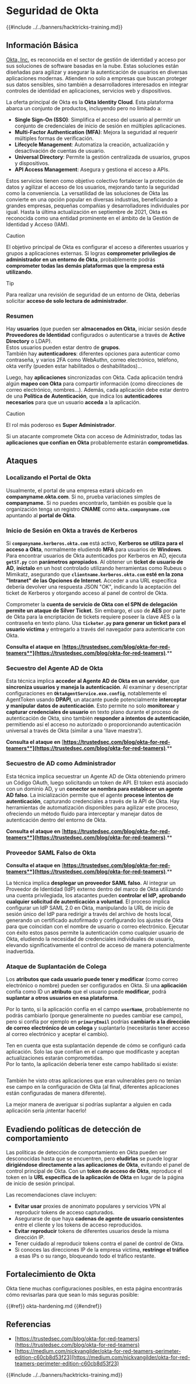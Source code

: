 # Seguridad de Okta

{{#include ../../banners/hacktricks-training.md}}

## Información Básica

[Okta, Inc.](https://www.okta.com/) es reconocida en el sector de gestión de identidad y acceso por sus soluciones de software basadas en la nube. Estas soluciones están diseñadas para agilizar y asegurar la autenticación de usuarios en diversas aplicaciones modernas. Atienden no solo a empresas que buscan proteger sus datos sensibles, sino también a desarrolladores interesados en integrar controles de identidad en aplicaciones, servicios web y dispositivos.

La oferta principal de Okta es la **Okta Identity Cloud**. Esta plataforma abarca un conjunto de productos, incluyendo pero no limitado a:

- **Single Sign-On (SSO)**: Simplifica el acceso del usuario al permitir un conjunto de credenciales de inicio de sesión en múltiples aplicaciones.
- **Multi-Factor Authentication (MFA)**: Mejora la seguridad al requerir múltiples formas de verificación.
- **Lifecycle Management**: Automatiza la creación, actualización y desactivación de cuentas de usuario.
- **Universal Directory**: Permite la gestión centralizada de usuarios, grupos y dispositivos.
- **API Access Management**: Asegura y gestiona el acceso a APIs.

Estos servicios tienen como objetivo colectivo fortalecer la protección de datos y agilizar el acceso de los usuarios, mejorando tanto la seguridad como la conveniencia. La versatilidad de las soluciones de Okta las convierte en una opción popular en diversas industrias, beneficiando a grandes empresas, pequeñas compañías y desarrolladores individuales por igual. Hasta la última actualización en septiembre de 2021, Okta es reconocida como una entidad prominente en el ámbito de la Gestión de Identidad y Acceso (IAM).

> [!CAUTION]
> El objetivo principal de Okta es configurar el acceso a diferentes usuarios y grupos a aplicaciones externas. Si logras **comprometer privilegios de administrador en un entorno de Okta**, probablemente podrás **comprometer todas las demás plataformas que la empresa está utilizando**.

> [!TIP]
> Para realizar una revisión de seguridad de un entorno de Okta, deberías solicitar **acceso de solo lectura de administrador**.

### Resumen

Hay **usuarios** (que pueden ser **almacenados en Okta,** iniciar sesión desde **Proveedores de Identidad** configurados o autenticarse a través de **Active Directory** o LDAP).\
Estos usuarios pueden estar dentro de **grupos**.\
También hay **autenticadores**: diferentes opciones para autenticar como contraseña, y varios 2FA como WebAuthn, correo electrónico, teléfono, okta verify (pueden estar habilitados o deshabilitados)...

Luego, hay **aplicaciones** sincronizadas con Okta. Cada aplicación tendrá algún **mapeo con Okta** para compartir información (como direcciones de correo electrónico, nombres...). Además, cada aplicación debe estar dentro de una **Política de Autenticación**, que indica los **autenticadores necesarios** para que un usuario **acceda** a la aplicación.

> [!CAUTION]
> El rol más poderoso es **Super Administrador**.
>
> Si un atacante compromete Okta con acceso de Administrador, todas las **aplicaciones que confían en Okta** probablemente estarán **comprometidas**.

## Ataques

### Localizando el Portal de Okta

Usualmente, el portal de una empresa estará ubicado en **companyname.okta.com**. Si no, prueba variaciones simples de **companyname.** Si no puedes encontrarlo, también es posible que la organización tenga un registro **CNAME** como **`okta.companyname.com`** apuntando al **portal de Okta**.

### Inicio de Sesión en Okta a través de Kerberos

Si **`companyname.kerberos.okta.com`** está activo, **Kerberos se utiliza para el acceso a Okta**, normalmente eludiendo **MFA** para usuarios de **Windows**. Para encontrar usuarios de Okta autenticados por Kerberos en AD, ejecuta **`getST.py`** con **parámetros apropiados**. Al obtener un **ticket de usuario de AD**, **iníctalo** en un host controlado utilizando herramientas como Rubeus o Mimikatz, asegurando que **`clientname.kerberos.okta.com` esté en la zona "Intranet" de las Opciones de Internet**. Acceder a una URL específica debería devolver una respuesta JSON "OK", indicando la aceptación del ticket de Kerberos y otorgando acceso al panel de control de Okta.

Comprometer la **cuenta de servicio de Okta con el SPN de delegación permite un ataque de Silver Ticket.** Sin embargo, el uso de **AES** por parte de Okta para la encriptación de tickets requiere poseer la clave AES o la contraseña en texto plano. Usa **`ticketer.py` para generar un ticket para el usuario víctima** y entregarlo a través del navegador para autenticarte con Okta.

**Consulta el ataque en** [**https://trustedsec.com/blog/okta-for-red-teamers**](https://trustedsec.com/blog/okta-for-red-teamers)**.**

### Secuestro del Agente AD de Okta

Esta técnica implica **acceder al Agente AD de Okta en un servidor**, que **sincroniza usuarios y maneja la autenticación**. Al examinar y desencriptar configuraciones en **`OktaAgentService.exe.config`**, notablemente el AgentToken usando **DPAPI**, un atacante puede potencialmente **interceptar y manipular datos de autenticación**. Esto permite no solo **monitorear** y **capturar credenciales de usuario** en texto plano durante el proceso de autenticación de Okta, sino también **responder a intentos de autenticación**, permitiendo así el acceso no autorizado o proporcionando autenticación universal a través de Okta (similar a una 'llave maestra').

**Consulta el ataque en** [**https://trustedsec.com/blog/okta-for-red-teamers**](https://trustedsec.com/blog/okta-for-red-teamers)**.**

### Secuestro de AD como Administrador

Esta técnica implica secuestrar un Agente AD de Okta obteniendo primero un Código OAuth, luego solicitando un token de API. El token está asociado con un dominio AD, y un **conector se nombra para establecer un agente AD falso**. La inicialización permite que el agente **procese intentos de autenticación**, capturando credenciales a través de la API de Okta. Hay herramientas de automatización disponibles para agilizar este proceso, ofreciendo un método fluido para interceptar y manejar datos de autenticación dentro del entorno de Okta.

**Consulta el ataque en** [**https://trustedsec.com/blog/okta-for-red-teamers**](https://trustedsec.com/blog/okta-for-red-teamers)**.**

### Proveedor SAML Falso de Okta

**Consulta el ataque en** [**https://trustedsec.com/blog/okta-for-red-teamers**](https://trustedsec.com/blog/okta-for-red-teamers)**.**

La técnica implica **desplegar un proveedor SAML falso**. Al integrar un Proveedor de Identidad (IdP) externo dentro del marco de Okta utilizando una cuenta privilegiada, los atacantes pueden **controlar el IdP, aprobando cualquier solicitud de autenticación a voluntad**. El proceso implica configurar un IdP SAML 2.0 en Okta, manipulando la URL de inicio de sesión único del IdP para redirigir a través del archivo de hosts local, generando un certificado autofirmado y configurando los ajustes de Okta para que coincidan con el nombre de usuario o correo electrónico. Ejecutar con éxito estos pasos permite la autenticación como cualquier usuario de Okta, eludiendo la necesidad de credenciales individuales de usuario, elevando significativamente el control de acceso de manera potencialmente inadvertida.

### Ataque de Suplantación de Colega

Los **atributos que cada usuario puede tener y modificar** (como correo electrónico o nombre) pueden ser configurados en Okta. Si una **aplicación** confía como ID un **atributo** que el usuario puede **modificar**, podrá **suplantar a otros usuarios en esa plataforma**.

Por lo tanto, si la aplicación confía en el campo **`userName`**, probablemente no podrás cambiarlo (porque generalmente no puedes cambiar ese campo), pero si confía por ejemplo en **`primaryEmail`** podrías **cambiarlo a la dirección de correo electrónico de un colega** y suplantarlo (necesitarás tener acceso al correo electrónico y aceptar el cambio).

Ten en cuenta que esta suplantación depende de cómo se configuró cada aplicación. Solo las que confían en el campo que modificaste y aceptan actualizaciones estarán comprometidas.\
Por lo tanto, la aplicación debería tener este campo habilitado si existe:

<figure><img src="../../images/image (175).png" alt=""><figcaption></figcaption></figure>

También he visto otras aplicaciones que eran vulnerables pero no tenían ese campo en la configuración de Okta (al final, diferentes aplicaciones están configuradas de manera diferente).

La mejor manera de averiguar si podrías suplantar a alguien en cada aplicación sería ¡intentar hacerlo!

## Evadiendo políticas de detección de comportamiento <a href="#id-9fde" id="id-9fde"></a>

Las políticas de detección de comportamiento en Okta pueden ser desconocidas hasta que se encuentren, pero **eludirlas** se puede lograr **dirigiéndose directamente a las aplicaciones de Okta**, evitando el panel de control principal de Okta. Con un **token de acceso de Okta**, reproduce el token en la **URL específica de la aplicación de Okta** en lugar de la página de inicio de sesión principal.

Las recomendaciones clave incluyen:

- **Evitar usar** proxies de anonimato populares y servicios VPN al reproducir tokens de acceso capturados.
- Asegurarse de que haya **cadenas de agente de usuario consistentes** entre el cliente y los tokens de acceso reproducidos.
- **Evitar reproducir** tokens de diferentes usuarios desde la misma dirección IP.
- Tener cuidado al reproducir tokens contra el panel de control de Okta.
- Si conoces las direcciones IP de la empresa víctima, **restringe el tráfico** a esas IPs o su rango, bloqueando todo el tráfico restante.

## Fortalecimiento de Okta

Okta tiene muchas configuraciones posibles, en esta página encontrarás cómo revisarlas para que sean lo más seguras posible:

{{#ref}}
okta-hardening.md
{{#endref}}

## Referencias

- [https://trustedsec.com/blog/okta-for-red-teamers](https://trustedsec.com/blog/okta-for-red-teamers)
- [https://medium.com/nickvangilder/okta-for-red-teamers-perimeter-edition-c60cb8d53f23](https://medium.com/nickvangilder/okta-for-red-teamers-perimeter-edition-c60cb8d53f23)

{{#include ../../banners/hacktricks-training.md}}

